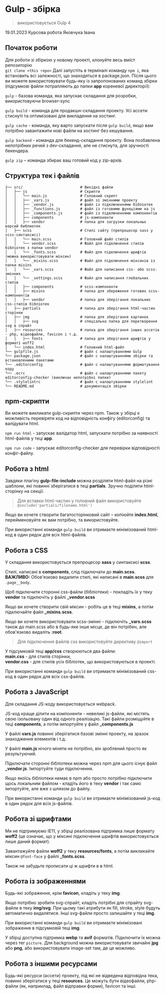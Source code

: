 # Gulp - збірка

> використовується Gulp 4

19.01.2023
Курсова робота Яковчука Івана

## Початок роботи

Для роботи зі збіркою у новому проекті, клонуйте весь вміст репозиторію <br>
`git clone <this repo>`
Далі запустіть в терміналі команду `npm i`, яка встановить всі залежності, що знаходяться в package.json.
Після цього ви можете використовувати будь-яку із запропонованих команд збірки (підсумкові файли потрапляють до папки **app** кореневої директорії): <br>

`gulp` - базова команда, яка запускає складання для розробки, використовуючи browser-sync

`gulp build` - команда для продакшн-складання проекту. Усі ассети стиснуті та оптимізовані для викладення на хостинг.

`gulp cache` - команда, яку варто запускати після `gulp build`, якщо вам потрібно завантажити нові файли на хостинг без кешування.

`gulp backend` - команда для бекенд-складання проекту. Вона позбавлена ​​непотрібних речей з dev-складання, але не стиснута, для зручності бекендера.

`gulp zip` – команда збирає ваш готовий код у zip-архів.

## Структура тек і файлів

```
├── src/                          # Вихідні файли
│   ├── js                        # Скрипти
│   │   └── main.js               # Головний скрипт
│   │   ├── _vars.js              # файл зі змінними проекту
│   │   ├── _vendor.js            # файл із підключеннями бібліотек
│   │   ├── _functions.js         # файл із готовими функціями на js
│   │   ├── _components.js        # файл із підключеннями компонентів
│   │   ├── components            # js-компоненти
│   │   ├── vendor                # папка для загрузки локальных версий библиотек
│   ├── scss                      # Стилі сайту (препроцесор sass у scss-синтаксисі)
│   │   └── main.scss             # Головний файл стилів
│   │   └── vendor.scss           # Файл для підключення стилів бібліотек з папки vendor
│   │   └── _fonts.scss           # Файл для підключення шрифтів (можна використовувати міксин)
│   │   └── _mixins.scss          # Файл для підключення міксинів із папки mixins
│   │   └── _vars.scss            # Файл для написання css- або scss-змінних
│   │   └── _settings.scss        # Файл для написання глобальних стилів
│   │   ├── components            # scss-компоненти
│   │   ├── mixins                # папка для збереження готових scss-компонентів
│   │   ├── vendor                # папка для зберігання локальних css-стилів бібліотек
│   ├── partials                  # папка для зберігання html-частин сторінки
│   ├── img                       # папка для зберігання картинок
│   │   ├── svg                   # спеціальна папка для перетворення svg в спрайт
│   ├── resources                 # папка для зберігання інших ассетів - php, відеофайли, favicon і т.д.
│   │   ├── fonts                 # папка для зберігання шрифтів у форматі woff2
│   └── index.html                # Головний html-файл
└── gulpfile.js                   # файл с налаштуваннями Gulp
└── package.json                  # файл с налаштуваннями збірки та встановленими пакетами
└── .editorconfig                 # файл с налаштуваннями форматування коду
└── .ecrc                         # файл с налаштуваннями пакету editorconfig-checker (виключає непотрібні папки)
└── .stylelintrc                  # файл с налаштуваннями stylelint
└── README.md                     # документація збірки
```

## npm-скрипти

Ви можете викликати gulp-скрипти через npm.
Також у збірці є можливість перевіряти код на відповідність конфігу (editorconfig) та валідувати html.

`npm run html` - запускає валідатор html, запускати потрібно за наявності html-файлів у теці **app**.

`npm run code` - запускає editorconfig-checker для перевірки відповідності конфіг-файлу.

## Робота з html

Завдяки плагіну **gulp-file-include** можна розділяти html-файл на різні шаблони, які повинні зберігатися в теці **partials**. Зручно поділяти html-сторінку на секції.

> Для вставки html-частин у головний файл використовуйте `@include('partials/filename.html')`

Якщо ви хочете створити багатосторінковий сайт – копіюйте **index.html**, перейменовуйте як вам потрібно, та використовуйте.

При використанні команди `gulp build` ви отримаєте мінімізований html-код в один рядок для всіх html-файлів.

## Робота з CSS

У складання використовується препроцесор **sass** у синтаксисі **scss**.

Стилі, написані в **components**, слід підключати до **main.scss**.
**ВАЖЛИВО:** Обов'язково видалити стилі, які написані в **main.scss** для `.page__body`.

Щоб підключити сторонні css-файли (бібліотеки) - покладіть їх у теку **vendor** та підключіть у файлі **\_vendor.scss**

Якщо ви хочете створити свій міксин - робіть це в теці **mixins**, а потім підключайте файл **\_mixins.scss**.

Якщо ви хочете використовувати scss-змінні - підключіть **\_vars.scss** також до main.scss або в будь-яке інше місце, де він потрібен, але обов'язково видаліть **:root**.

> Для підключення файлів css використовуйте директиву `@import`

У підсумковій теці **app/css** створюються два файли: <br> **main.css** - для стилів сторінки, <br> **vendor.css** - для стилів усіх бібліотек, що використовуються в проекті.

При використанні команди `gulp build` ви отримаєте мінімізований css-код в один рядок для всіх css-файлів.

## Робота з JavaScript

Для складання JS-коду використовується webpack.

JS-код краще ділити на компоненти - невеликі js-файли, які містять свою ізольовану один від одного реалізацію. Такі файли розміщуйте в теці **components**, а потім імпортуйте у файл **\_components.js**

У файлі **vars.js** повинні зберігатися базові змінні проекту, на зразок знаходження елементів і т.д.

У файлі **main.js** нічого міняти не потрібно, він зроблений просто як результуючий.

Підключати сторонні бібліотеки можна через npm для цього існує файл **\_vendor.js**. Імпортуйте туди підключення.

Якщо якоїсь бібліотеки немає в npm або просто потрібно підключити щось локальним файлом - кладіть його в теку **vendor** і так само імпортуйте, але вже з шляхом до файлу.

При використанні команди `gulp build` ви отримаєте мінімізований js-код в один рядок для всіх js-файлів.

## Робота зі шрифтами

Ми не підтримуємо IE11, у збірці реалізована підтримка лише формату **woff2** (це означає, що у міксині підключення шрифтів використовується лише даний формат).

Завантажуйте файли **woff2** у теку **resources/fonts**, а потім викликайте міксин `@font-face` у файлі **\_fonts.scss**.

Також не забудьте прописати ці ж шрифти в <link preload> в html.

## Робота із зображеннями

Будь-які зображення, крім **favicon**, кладіть у теку **img**.

Якщо потрібно зробити svg-спрайт, кладіть потрібні для спрайту svg-файли в теку **img/svg**. При цьому такі атрибути як fill, stroke, style будуть автоматично видалятися. Інші svg-файли просто залишайте у теці **img**.

При використанні команди `gulp build` ви отримаєте мінімізовані зображення в підсумковій теці **img**.

У збірці доступна підтримка **webp** та **avif** форматів. Підключити їх можна через тег `picture`. Для background можна використовувати звичайні **jpg** або **png**, або використовувати image-set там, де це можливо.

## Робота з іншими ресурсами

Будь-які ресурси (ассети) проекту, під які не відведена відповідна тека, повинні зберігатися у теці **resources**. Це можуть бути відеофайли, php-файли (як, наприклад, файл відправки форми), favicon та інші.
